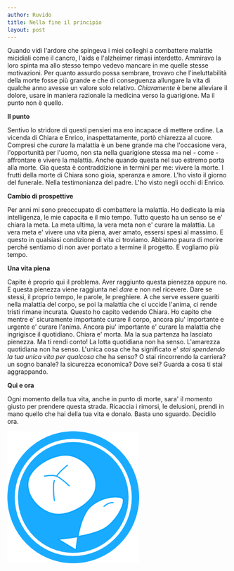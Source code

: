 ```yaml
---
author: Ruvido
title: Nella fine il principio
layout: post
---
```


<!-- INIZIO -->
Quando vidi l'ardore che spingeva i miei colleghi a combattere malattie micidiali come il cancro, l'aids e l'alzheimer rimasi interdetto. Ammiravo la loro spinta ma allo stesso tempo vedevo mancare in me quelle stesse motivazioni. Per quanto assurdo possa sembrare, trovavo che l'ineluttabilità della morte fosse più grande <!-- FINE --> e che di conseguenza allungare la vita di qualche anno avesse un valore solo relativo. *Chiaramente* è bene alleviare il dolore, usare in maniera razionale la medicina verso la guarigione. Ma il punto non è quello.

**Il punto**

Sentivo lo stridore di questi pensieri ma ero incapace di mettere ordine. La vicenda di Chiara e Enrico, inaspettatamente, portò chiarezza al cuore. Compresi che *curare* la malattia è un bene grande ma che l'occasione vera, l'opportunità per l'uomo, non sta nella guarigione stessa ma nel - come - affrontare e vivere la malattia. Anche quando questa nel suo estremo porta alla morte. Gia questa è contraddizione in termini per me: vivere la morte. I frutti della morte di Chiara sono gioia, speranza e amore. L'ho visto il giorno del funerale. Nella testimonianza del padre. L'ho visto negli occhi di Enrico. 

**Cambio di prospettive**

Per anni mi sono preoccupato di combattere la malattia. Ho dedicato la mia intelligenza, le mie capacita e il mio tempo. Tutto questo ha un senso se e' chiara la meta. La meta ultima, la vera meta non e' curare la malattia. La vera meta e' vivere una vita piena, aver amato, essersi spesi al massimo. E questo in qualsiasi condizione di vita ci troviamo. Abbiamo paura di morire perché sentiamo di non aver portato a termine il progetto. E vogliamo più tempo.

**Una vita piena**

Capite è proprio qui il problema. Aver raggiunto questa pienezza oppure no. E questa pienezza viene raggiunta nel *dare* e non nel ricevere. Dare se stessi, il proprio tempo, le parole, le preghiere. A che serve essere guariti nella malattia del corpo, se poi la malattia che ci uccide l'anima, ci rende tristi rimane incurata. Questo ho capito vedendo Chiara. Ho capito che mentre e' sicuramente importante curare il corpo, ancora piu' importante e urgente e' curare l'anima. Ancora piu' importante e' curare la malattia che ingrigisce il quotidiano. Chiara e' morta. Ma la sua partenza ha lasciato pienezza. Ma ti rendi conto! La lotta quotidiana non ha senso. L'amarezza quotidiana non ha senso. L'unica cosa che ha significato e' *stai spendendo la tua unica vita per qualcosa* che ha senso? O stai rincorrendo la carriera? un sogno banale? la sicurezza economica? Dove sei? Guarda a cosa ti stai aggrappando.

**Qui e ora**

Ogni momento della tua vita, anche in punto di morte, sara' il momento giusto per prendere questa strada. Ricaccia i rimorsi, le delusioni, prendi in mano quello che hai della tua vita e donalo. Basta uno sguardo. Decidilo ora.

<div style="margin:0 auto">
<img src="/images/5p2p.png" width="300px">
</div>
